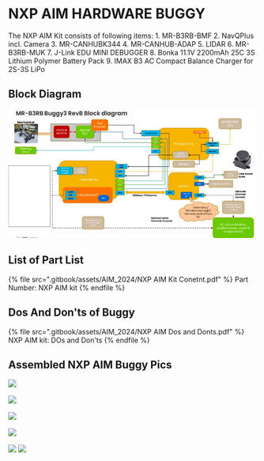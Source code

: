 # NXP AIM HARDWARE BUGGY 

The NXP AIM Kit consists of following items:
    1. MR-B3RB-BMF
    2. NavQPlus incl. Camera
    3. MR-CANHUBK344
    4. MR-CANHUB-ADAP
    5. LIDAR
    6. MR-B3RB-MUK
    7. J-Link EDU MINI DEBUGGER
    8. Bonka 11.1V 2200mAh 25C 3S Lithium Polymer Battery Pack
    9. IMAX B3 AC Compact Balance Charger for 2S-3S LiPo
    
    
## Block Diagram

![](.gitbook/assets/AIM_2024/block_diagram.png)

## List of Part List

{% file src=".gitbook/assets/AIM_2024/NXP AIM  Kit Conetnt.pdf" %}
Part Number: NXP AIM kit
{% endfile %}

## Dos And Don'ts of Buggy

{% file src=".gitbook/assets/AIM_2024/NXP AIM  Dos and Donts.pdf" %}
NXP AIM kit: DOs and Don'ts
{% endfile %}

## Assembled NXP AIM Buggy Pics

![](.gitbook/assets/AIM_2024/Image_assembly1.png)

![](.gitbook/assets/AIM_2024/Image_assembly2.png)

![](.gitbook/assets/AIM_2024/Image_assembly3.png)

![](.gitbook/assets/AIM_2024/Image_assembly4.png)

![](.gitbook/assets/AIM_2024/Image_assembly5.png)
![](.gitbook/assets/AIM_2024/Image_assembly6.png)
